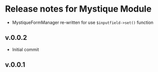 # Release notes for Mystique Module

- MystiqueFormManager re-written for use `$inputfield->set()` function

## v.0.0.2

- Initial commit

## v.0.0.1
